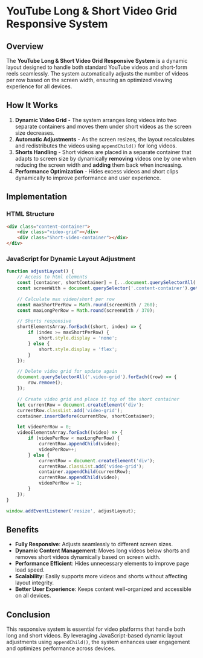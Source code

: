 # YouTube Long & Short Video Grid Responsive System

## Overview
The **YouTube Long & Short Video Grid Responsive System** is a dynamic layout designed to handle both standard YouTube videos and short-form reels seamlessly. The system automatically adjusts the number of videos per row based on the screen width, ensuring an optimized viewing experience for all devices.

## How It Works
1. **Dynamic Video Grid** - The system arranges long videos into two separate containers and moves them under short videos as the screen size decreases.
2. **Automatic Adjustments** - As the screen resizes, the layout recalculates and redistributes the videos using `appendChild()` for long videos.
3. **Shorts Handling** - Short videos are placed in a separate container that adapts to screen size by dynamically **removing** videos one by one when reducing the screen width and **adding** them back when increasing.
4. **Performance Optimization** - Hides excess videos and short clips dynamically to improve performance and user experience.

## Implementation
### HTML Structure
```html
<div class="content-container">
    <div class="video-grid"></div>
    <div class="Short-video-container"></div>
</div>
```

### JavaScript for Dynamic Layout Adjustment
```js
function adjustLayout() {
    // Access to html elements
    const [container, shortContainer] = [...document.querySelectorAll('.content-container, .Short-video-container')];
    const screenWith = document.querySelector('.content-container').getBoundingClientRect().width;

    // Calculate max video/short per row
    const maxShortPerRow = Math.round(screenWith / 260);
    const maxLongPerRow = Math.round(screenWith / 370);

    // Shorts responsive
    shortElementsArray.forEach((short, index) => {
        if (index >= maxShortPerRow) {
            short.style.display = 'none';
        } else {
            short.style.display = 'flex';
        }
    });

    // Delete video grid for update again
    document.querySelectorAll('.video-grid').forEach((row) => {
        row.remove();
    });

    // Create video grid and place it top of the short container
    let currentRow = document.createElement('div');
    currentRow.classList.add('video-grid');
    container.insertBefore(currentRow, shortContainer);

    let videoPerRow = 0;
    videoElementsArray.forEach((video) => {
        if (videoPerRow < maxLongPerRow) {
            currentRow.appendChild(video);
            videoPerRow++;
        } else {
            currentRow = document.createElement('div');
            currentRow.classList.add('video-grid');
            container.appendChild(currentRow);
            currentRow.appendChild(video);
            videoPerRow = 1;
        }
    });
}

window.addEventListener('resize', adjustLayout);
```

## Benefits
- **Fully Responsive**: Adjusts seamlessly to different screen sizes.
- **Dynamic Content Management**: Moves long videos below shorts and removes short videos dynamically based on screen width.
- **Performance Efficient**: Hides unnecessary elements to improve page load speed.
- **Scalability**: Easily supports more videos and shorts without affecting layout integrity.
- **Better User Experience**: Keeps content well-organized and accessible on all devices.

## Conclusion
This responsive system is essential for video platforms that handle both long and short videos. By leveraging JavaScript-based dynamic layout adjustments using `appendChild()`, the system enhances user engagement and optimizes performance across devices.

